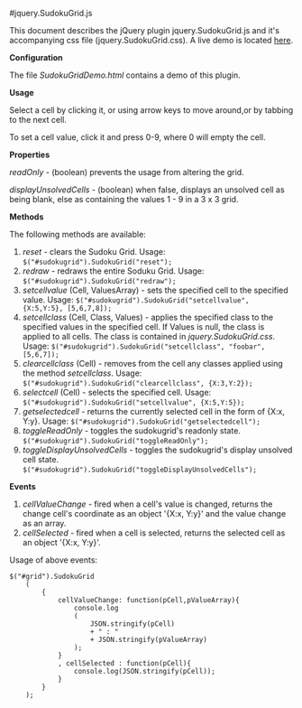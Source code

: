 #jquery.SudokuGrid.js

This document describes the jQuery plugin jquery.SudokuGrid.js and it's accompanying css file (jquery.SudokuGrid.css). A live demo is located [here](http://www.evilscience.co.uk/AndyStobirski/SudokuGrid/SudokuGridDemo.html).

**Configuration**

The file *SudokuGridDemo.html* contains a demo of this plugin.

**Usage**

Select a cell by clicking it, or using arrow keys to move around,or by tabbing to the next cell.

To set a cell value, click it and press 0-9, where 0 will empty the cell.

**Properties**

*readOnly* - (boolean) prevents the usage from altering the grid.

*displayUnsolvedCells* - (boolean) when false, displays an unsolved cell as being blank, else as containing the values 1 - 9 in a 3 x 3 grid.

**Methods**

The following methods are available:

1. *reset* - clears the Sudoku Grid. Usage: ```$("#sudokugrid").SudokuGrid("reset");```
2. *redraw* - redraws the entire Soduku Grid. Usage: ```$("#sudokugrid").SudokuGrid("redraw");```
3. *setcellvalue* (Cell, ValuesArray) - sets the specified cell to the specified value. Usage: ```$("#sudokugrid").SudokuGrid("setcellvalue", {X:5,Y:5}, [5,6,7,8]);```
4. *setcellclass* (Cell, Class, Values) - applies the specified class to the specified values in the specified cell. If Values is null, the class is applied to all cells. The class is contained in *jquery.SudokuGrid.css*. Usage:  ```$("#sudokugrid").SudokuGrid("setcellclass", "foobar", [5,6,7]);```
5. *clearcellclass* (Cell) - removes from the cell any classes applied using the method *setcellclass*. Usage: ```$("#sudokugrid").SudokuGrid("clearcellclass", {X:3,Y:2});```
6. *selectcell* (Cell) - selects the specified cell. Usage:  ```$("#sudokugrid").SudokuGrid("setcellvalue", {X:5,Y:5});```
7. *getselectedcell* - returns the currently selected cell in the form of {X:x, Y:y}. Usage:  ```$("#sudokugrid").SudokuGrid("getselectedcell");```
8. *toggleReadOnly* - toggles the sudokugrid's readonly state. ```$("#sudokugrid").SudokuGrid("toggleReadOnly");```
9. *toggleDisplayUnsolvedCells* - toggles the sudokugrid's display unsolved cell state. ```$("#sudokugrid").SudokuGrid("toggleDisplayUnsolvedCells");```

**Events**

1. *cellValueChange* - fired when a cell's value is changed, returns the change cell's coordinate as an object '{X:x, Y:y}' and the value change as an array.
2. *cellSelected* - fired when a cell is selected, returns the selected cell as an object '{X:x, Y:y}'.

Usage of above events:

```
$("#grid").SudokuGrid
	(				
		{
			cellValueChange: function(pCell,pValueArray){													
				console.log
				(
					JSON.stringify(pCell)
					+ " : " 
					+ JSON.stringify(pValueArray)
				);
			}
			, cellSelected : function(pCell){										
				console.log(JSON.stringify(pCell));
			}				
		}				
	);		
```